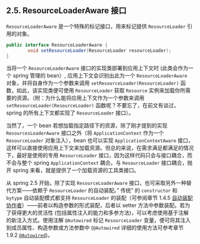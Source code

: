 ## 2.5. ResourceLoaderAware 接口

`ResourceLoaderAware` 是一个特殊的标记接口，用来标记提供 `ResourceLoader` 引用的对象。

```java
public interface ResourceLoaderAware {
        void setResourceLoader(ResourceLoader resourceLoader);
}
```
当将一个 `ResourceLoaderAware` 接口的实现类部署到应用上下文时 (此类会作为一个 spring 管理的 bean）, 应用上下文会识别出此为一个 `ResourceLoaderAware` 对象，并将自身作为一个参数来调用 `setResourceLoader(ResourceLoader)` 函数，如此，该实现类便可使用 `ResourceLoader` 获取 `Resource` 实例来加载你所需要的资源。（附：为什么能将应用上下文作为一个参数来调用 `setResourceLoader(ResourceLoader)` 函数呢？不要忘了，在前文有谈过，spring 的所有上下文都实现了 `ResourceLoader` 接口）。

当然了，一个 bean 若想加载指定路径下的资源，除了刚才提到的实现 `ResourcesLoaderAware` 接口之外（将 `ApplicationContext` 作为一个 `ResourceLoader` 对象注入），bean 也可以实现 `ApplicationContextAware` 接口，这样可以直接使用应用上下文来加载资源。但总的来说，在需求满足都满足的情况下，最好是使用的专用 `ResourceLoader` 接口，因为这样代码只会与接口耦合，而不会与整个 spring `ApplicationContext` 耦合。与 `ResourceLoader` 接口耦合，抛开 spring 来看，就是提供了一个加载资源的工具类接口。

从 spring 2.5 开始，除了实现 `ResourceLoaderAware` 接口，也可采取另外一种替代方案——依赖于 `ResourceLoader` 的自动装配。” 传统” 的 `constructor` 和 `bytype` 自动装配模式都支持 `ResourceLoader` 的装配（可参阅章节 1.4.5 [自动装配协作者](#jump145)）——前者以构造参数的形式装配，后者以 setter 方法中参数装配。若为了获得更大的灵活性 (包括属性注入的能力和多参方法)，可以考虑使用基于注解的新注入方式。使用注解 `@Autowired` 标记 `ResourceLoader` 变量，便可将其注入到成员属性、构造参数或方法参数中 (`@Autowired` 详细的使用方法可参考章节 1.9.2  [`@Autowired`](#jump192))。


